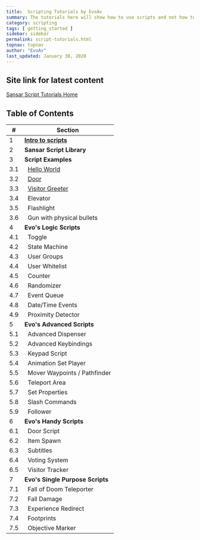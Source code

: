 ```yaml
---
title:  Scripting Tutorials by EvoAv
summary: The tutorials here will show how to use scripts and not how to write them.
category: scripting
tags: [ getting_started ]
sidebar: sidebar
permalink: script-tutorials.html
topnav: topnav
author: "EvoAv"
last_updated: January 30, 2020
---
```


## Site link for latest content

[Sansar Script Tutorials Home](https://github.com/darwinrecreant/sansar-script-tutorials)


## Table of Contents

|#|Section|
|-|-|
|1|**[Intro to scripts](https://github.com/darwinrecreant/sansar-script-tutorials/blob/master/pages/intro-to-scripts.md)**|
|2|**Sansar Script Library**|
|3|**Script Examples**|
|3.1|&nbsp;&nbsp;[Hello World](https://github.com/darwinrecreant/sansar-script-tutorials/blob/master/pages/hello-world.md)|
|3.2|&nbsp;&nbsp;[Door](https://github.com/darwinrecreant/sansar-script-tutorials/blob/master/pages/door.md)|
|3.3|&nbsp;&nbsp;[Visitor Greeter](https://github.com/darwinrecreant/sansar-script-tutorials/blob/master/pages/visitor-greeter.md)|
|3.4|&nbsp;&nbsp;Elevator|
|3.5|&nbsp;&nbsp;Flashlight|
|3.6|&nbsp;&nbsp;Gun with physical bullets|
|4|**Evo's Logic Scripts**|
|4.1|&nbsp;&nbsp;Toggle|
|4.2|&nbsp;&nbsp;State Machine|
|4.3|&nbsp;&nbsp;User Groups|
|4.4|&nbsp;&nbsp;User Whitelist|
|4.5|&nbsp;&nbsp;Counter|
|4.6|&nbsp;&nbsp;Randomizer|
|4.7|&nbsp;&nbsp;Event Queue|
|4.8|&nbsp;&nbsp;Date/Time Events|
|4.9|&nbsp;&nbsp;Proximity Detector|
|5|**Evo's Advanced Scripts**|
|5.1|&nbsp;&nbsp;Advanced Dispenser|
|5.2|&nbsp;&nbsp;Advanced Keybindings|
|5.3|&nbsp;&nbsp;Keypad Script|
|5.4|&nbsp;&nbsp;Animation Set Player|
|5.5|&nbsp;&nbsp;Mover Waypoints / Pathfinder|
|5.6|&nbsp;&nbsp;Teleport Area|
|5.7|&nbsp;&nbsp;Set Properties|
|5.8|&nbsp;&nbsp;Slash Commands|
|5.9|&nbsp;&nbsp;Follower|
|6|**Evo's Handy Scripts**|
|6.1|&nbsp;&nbsp;Door Script|
|6.2|&nbsp;&nbsp;Item Spawn|
|6.3|&nbsp;&nbsp;Subtitles|
|6.4|&nbsp;&nbsp;Voting System|
|6.5|&nbsp;&nbsp;Visitor Tracker|
|7|**Evo's Single Purpose Scripts**|
|7.1|&nbsp;&nbsp;Fall of Doom Teleporter|
|7.2|&nbsp;&nbsp;Fall Damage|
|7.3|&nbsp;&nbsp;Experience Redirect|
|7.4|&nbsp;&nbsp;Footprints|
|7.5|&nbsp;&nbsp;Objective Marker|